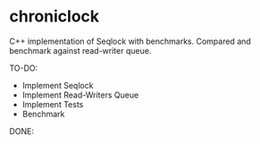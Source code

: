 # chroniclock

C++ implementation of Seqlock with benchmarks. Compared and benchmark against
read-writer queue. 

TO-DO:
- Implement Seqlock
- Implement Read-Writers Queue
- Implement Tests
- Benchmark

DONE:
